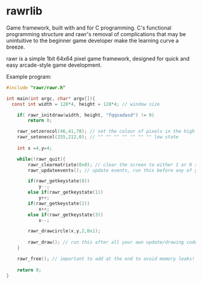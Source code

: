 ﻿# rawrlib

Game framework, built with and for C programming. C's functional programming structure and rawr's removal of complications that may be unintuitive to the beginner game developer make the learning curve a breeze.

rawr is a simple 1bit 64x64 pixel game framework, designed for quick and easy arcade-style game development.

Example program:
```c
#include "rawr/rawr.h"

int main(int argc, char* argv[]){
  const int width = 128*4, height = 128*4; // window size

    if( rawr_initdraw(width, height, "fqqsadasd") != 0)
        return 0;

    rawr_setzerocol(46,41,78); // set the colour of pixels in the high state
    rawr_setonecol(255,212,0); // "" "" "" "" "" "" "" low state
    
    int x =4,y=4;

    while(!rawr_quit){
        rawr_clearmatrixto(0x0); // clear the screen to either 1 or 0 state. can use ints to represent 1 or 0 too, not just hexadecimal
        rawr_updateevents(); // update events, run this before any of your own update code

        if(rawr_getkeystate(0))
            y--;
        else if(rawr_getkeystate(1))
            y++;
        if(rawr_getkeystate(2))
            x++;
        else if(rawr_getkeystate(3))
            x--;

        rawr_drawcircle(x,y,2,0x1);
        
        rawr_draw(); // run this after all your own update/drawing code
    }

    rawr_free(); // important to add at the end to avoid memory leaks!
    
    return 0;
}
```
